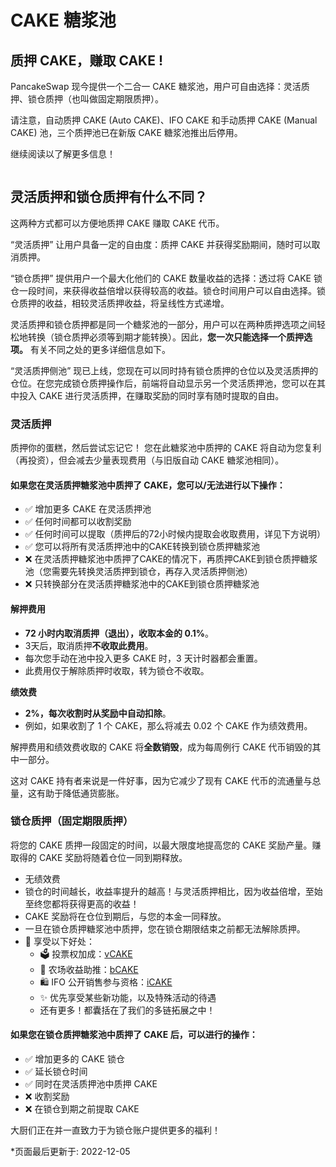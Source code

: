 # CAKE 糖浆池

## 质押 CAKE，赚取 CAKE !

PancakeSwap 现今提供一个二合一 CAKE 糖浆池，用户可自由选择：灵活质押、锁仓质押（也叫做固定期限质押）。&#x20;

请注意，自动质押 CAKE (Auto CAKE)、IFO CAKE 和手动质押 CAKE (Manual CAKE) 池，三个质押池已在新版 CAKE 糖浆池推出后停用。

继续阅读以了解更多信息！

<figure><img src="../../../.gitbook/assets/Stake - before enable.png" alt=""><figcaption></figcaption></figure>

## 灵活质押和锁仓质押有什么不同？

这两种方式都可以方便地质押 CAKE 赚取 CAKE 代币。

“灵活质押” 让用户具备一定的自由度：质押 CAKE 并获得奖励期间，随时可以取消质押。

“锁仓质押” 提供用户一个最大化他们的 CAKE 数量收益的选择：透过将 CAKE 锁仓一段时间，来获得收益倍增以获得较高的收益。锁仓时间用户可以自由选择。锁仓质押的收益，相较灵活质押收益，将呈线性方式递增。

灵活质押和锁仓质押都是同一个糖浆池的一部分，用户可以在两种质押选项之间轻松地转换（锁仓质押必须等到期才能转换）。因此，**您一次只能选择一个质押选项。** 有关不同之处的更多详细信息如下。

“灵活质押侧池” 现已上线，您现在可以同时持有锁仓质押的仓位以及灵活质押的仓位。在您完成锁仓质押操作后，前端将自动显示另一个灵活质押池，您可以在其中投入 CAKE 进行灵活质押，在赚取奖励的同时享有随时提取的自由。

### 灵活质押

质押你的蛋糕，然后尝试忘记它！ 您在此糖浆池中质押的 CAKE 将自动为您复利（再投资），但会减去少量表现费用（与旧版自动 CAKE 糖浆池相同）。&#x20;

#### 如果您在灵活质押糖浆池中质押了 CAKE，您可以/无法进行以下操作：

* ✅ 增加更多 CAKE 在灵活质押池
* ✅ 任何时间都可以收割奖励
* ✅ 任何时间可以提取（质押后的72小时候内提取会收取费用，详见下方说明）
* ✅ 您可以将所有灵活质押池中的CAKE转换到锁仓质押糖浆池
* ❌ 在灵活质押糖浆池中质押了CAKE的情况下，再质押CAKE到锁仓质押糖浆池（您需要先转换灵活质押到锁仓，再存入灵活质押侧池）
* ❌ 只转换部分在灵活质押糖浆池中的CAKE到锁仓质押糖浆池

#### 解押费用&#x20;

* &#x20;**72 小时内取消质押（退出），收取本金的 0.1%**。&#x20;
* 3天后，取消质押**不收取此费用**。
* 每次您手动在池中投入更多 CAKE 时，3 天计时器都会重置。&#x20;
* 此费用仅于解除质押时收取，转为锁仓不收取。&#x20;

**绩效费**

* **2%，每次收割时从奖励中自动扣除**。
* 例如，如果收割了 1 个 CAKE，那么将减去 0.02 个 CAKE 作为绩效费用。&#x20;

解押费用和绩效费收取的 CAKE 将**全数销毁**，成为每周例行 CAKE 代币销毁的其中一部分。&#x20;

这对 CAKE 持有者来说是一件好事，因为它减少了现有 CAKE 代币的流通量与总量，这有助于降低通货膨胀。

### 锁仓质押（固定期限质押）

将您的 CAKE 质押一段固定的时间，以最大限度地提高您的 CAKE 奖励产量。赚取得的 CAKE 奖励将随着仓位一同到期释放。

* 无绩效费&#x20;
* 锁仓的时间越长，收益率提升的越高！与灵活质押相比，因为收益倍增，至始至终您都将获得更高的收益！&#x20;
* CAKE 奖励将在仓位到期后，与您的本金一同释放。
* &#x20;一旦在锁仓质押糖浆池中质押，您在锁仓期限结束之前都无法解除质押。&#x20;
* 🎁 享受以下好处：
  * 🗳️ 投票权加成：[vCAKE](../../../zhi-li-dai-bi-jing-ji/voting/vcake.md)
  * 🚜 农场收益助推：[bCAKE](../../yield-farming/bcake/)
  * 🛍️ IFO 公开销售参与资格：[iCAKE](../../ifo-initial-farm-offering/icake.md)
  * ✨ 优先享受某些新功能，以及特殊活动的待遇
  * 还有更多！都囊括在了我们的多链拓展之中！

#### 如果您在锁仓质押糖浆池中质押了 CAKE 后，可以进行的操作：

* ✅ 增加更多的 CAKE 锁仓
* ✅ 延长锁仓时间
* ✅ 同时在灵活质押池中质押 CAKE
* ❌ 收割奖励
* ❌ 在锁仓到期之前提取 CAKE

大厨们正在并一直致力于为锁仓账户提供更多的福利！



\*页面最后更新于: 2022-12-05
